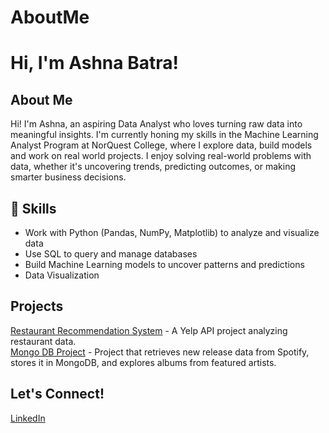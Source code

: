 # AboutMe
# Hi, I'm Ashna Batra!   

## About Me  
Hi! I'm Ashna, an aspiring Data Analyst who loves turning raw data into meaningful insights. I'm currently honing my skills in the Machine Learning Analyst Program at NorQuest College, where I explore data, build models and work on real world projects.
I enjoy solving real-world problems with data, whether it's uncovering trends, predicting outcomes, or making smarter business decisions. 

## 🔧 Skills  
- Work with Python (Pandas, NumPy, Matplotlib) to analyze and visualize data
- Use SQL to query and manage databases
- Build Machine Learning models to uncover patterns and predictions
- Data Visualization  

## Projects  
[Restaurant Recommendation System](https://github.com/Ashna-20/AboutMe/blob/main/Restaurant_Locator_System.ipynb) - A Yelp API project analyzing restaurant data.  
[Mongo DB Project](https://github.com/Ashna-20/AboutMe/blob/main/MongoDB_Project.ipynb) - Project that retrieves new release data from Spotify, stores it in MongoDB, and explores albums from featured artists.


## Let's Connect!
[LinkedIn](https://www.linkedin.com/in/ashna-batra-ab96212a5/)  
